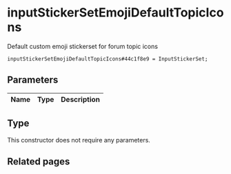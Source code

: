 # inputStickerSetEmojiDefaultTopicIcons
Default custom emoji stickerset for forum topic icons

```
inputStickerSetEmojiDefaultTopicIcons#44c1f8e9 = InputStickerSet;
```

## Parameters
| Name | Type | Description |
| ---- | :----: | ----------- |


## Type
This constructor does not require any parameters.

## Related pages
